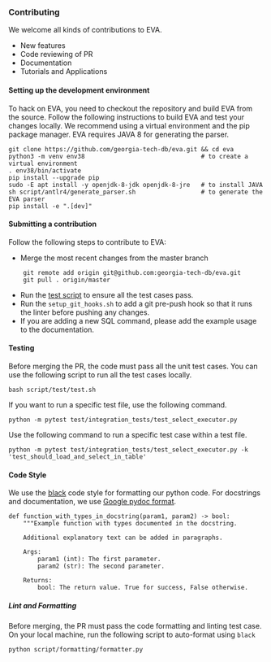 ###  Contributing
We welcome all kinds of contributions to EVA.
- New features
- Code reviewing of PR
- Documentation 
- Tutorials and Applications

#### Setting up the development environment
To hack on EVA, you need to checkout the repository and build EVA from the source.
Follow the following instructions to build EVA and test your changes locally.
We recommend using a virtual environment and the pip package manager. EVA requires JAVA 8 for generating the parser.
```
git clone https://github.com/georgia-tech-db/eva.git && cd eva
python3 -m venv env38                                # to create a virtual environment
. env38/bin/activate
pip install --upgrade pip
sudo -E apt install -y openjdk-8-jdk openjdk-8-jre   # to install JAVA
sh script/antlr4/generate_parser.sh                  # to generate the EVA parser
pip install -e ".[dev]"
```

#### Submitting a contribution
Follow the following steps to contribute to EVA:
* Merge the most recent changes from the master branch 
```
    git remote add origin git@github.com:georgia-tech-db/eva.git
    git pull . origin/master
```
* Run the [test script](#testing) to ensure all the test cases pass.
* Run the `setup_git_hooks.sh` to add a git pre-push hook so that it runs the linter before pushing any changes.
* If you are adding a new SQL command, please add the example usage to the documentation. 

#### Testing
<a name="testing"></a>
Before merging the PR, the code must pass all the unit test cases. You can use the following script to run all the test cases locally.
```
bash script/test/test.sh
```
If you want to run a specific test file, use the following command.
```
python -m pytest test/integration_tests/test_select_executor.py
```
Use the following command to run a specific test case within a test file.
```
python -m pytest test/integration_tests/test_select_executor.py -k 'test_should_load_and_select_in_table'
```

#### Code Style
We use the [black](https://github.com/psf/black) code style for formatting our python code. For docstrings and documentation, we use [Google pydoc format](https://sphinxcontrib-napoleon.readthedocs.io/en/latest/example_google.html).

```
def function_with_types_in_docstring(param1, param2) -> bool:
    """Example function with types documented in the docstring.

    Additional explanatory text can be added in paragraphs.

    Args:
        param1 (int): The first parameter.
        param2 (str): The second parameter.

    Returns:
        bool: The return value. True for success, False otherwise.

```

##### Lint and Formatting
Before merging, the PR must pass the code formatting and linting test case.
On your local machine, run the following script to auto-format using `black`

```
python script/formatting/formatter.py 
```
